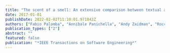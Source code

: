 ```yaml
---
title: "The scent of a smell: An extensive comparison between textual and structural smells"
date: 2017-01-01
publishDate: 2022-02-02T11:10:01.971042Z
authors: ["Fabio Palomba", "Annibale Panichella", "Andy Zaidman", "Rocco Oliveto", "Andrea De Lucia"]
publication_types: ["2"]
abstract: ""
featured: false
publication: "*IEEE Transactions on Software Engineering*"
---
```


